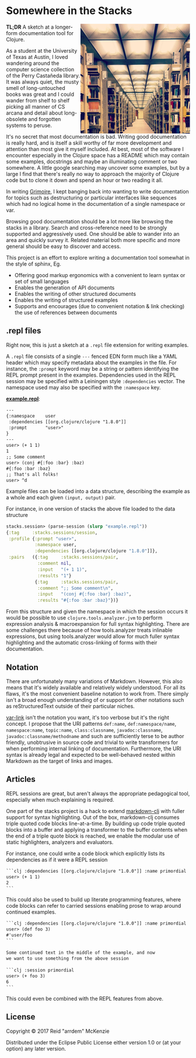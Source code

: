 # Somewhere in the Stacks
<img align="right" src="https://github.com/arrdem/stacks/raw/master/etc/stacks.jpg" width=300/>

**TL;DR** A sketch at a longer-form documentation tool for Clojure.

As a student at the University of Texas at Austin, I loved wandering around the computer science collection of the Perry Castañeda library.
It was always quiet, the musty smell of long-untouched books was great and I could wander from shelf to shelf picking all manner of CS arcana and detail about long-obsolete and forgotten systems to peruse.

It's no secret that most documentation is bad.
Writing good documentation is really hard, and is itself a skill worthy of far more development and attention than most give it myself included.
At best, most of the software I encounter especially in the Clojure space has a README which may contain some examples, docstrings and maybe an illuminating comment or two somewhere.
A little google searching may uncover some examples, but by a large I find that there's really no way to approach the majority of Clojure code but to clone it down and spend an hour or two reading it all.

In writing [Grimoire](http://conj.io), I kept banging back into wanting to write documentation for topics such as destructuring or particular interfaces like sequences which had no logical home in the documentation of a single namespace or var.

Browsing good documentation should be a lot more like browsing the stacks in a library.
Search and cross-reference need to be strongly supported and aggressively used.
One should be able to wander into an area and quickly survey it.
Related material both more specific and more general should be easy to discover and access.

This project is an effort to explore writing a documentation tool somewhat in the style of sphinx, Eg.

- Offering good markup ergonomics with a convenient to learn syntax or set of small languages
- Enables the generation of API documents
- Enables the writing of other structured documents
- Enables the writing of structured examples
- Supports and encourages (due to convenient notation & link checking) the use of references between documents

## .repl files

Right now, this is just a sketch at a `.repl` file extension for writing examples.

A `.repl` file consists of a single `---` fenced EDN form much like a YAML header which may specify metadata about the examples in the file.
For instance, the `:prompt` keyword may be a string or pattern identifying the REPL prompt present in the examples.
Dependencies used in the REPL session may be specified with a Leiningen style `:dependencies` vector.
The namespace used may also be specified with the `:namespace` key.

[**example.repl**](example.repl):
```
---
{:namespace    user
 :dependencies [[org.clojure/clojure "1.8.0"]]
 :prompt       "user>"
}
---
user> (+ 1 1)
1
;; Some comment
user> (conj #{:foo :bar} :baz)
#{:foo :bar :baz}
;; That's all folks!
user> ^d
```

Example files can be loaded into a data structure, describing the example as a whole and each given `(input, output)` pair.

For instance, in one version of stacks the above file loaded to the data structure

```clj
stacks.session> (parse-session (slurp "example.repl"))
{:tag     :stacks.sessions/session,
 :profile {:prompt "user>",
           :namespace user,
           :dependencies [[org.clojure/clojure "1.8.0"]]},
 :pairs   ({:tag     :stacks.sessions/pair,
            :comment nil,
            :input   "(+ 1 1)",
            :results "1"}
           {:tag     :stacks.sessions/pair,
            :comment ";; Some comment\n",
            :input   "(conj #{:foo :bar} :baz)",
            :results "#{:foo :bar :baz}"})}
```

From this structure and given the namespace in which the session occurs it would be possible to use `clojure.tools.analyzer.jvm` to perform expression analysis & macroexpansion for full syntax highlighting.
There are some challenges there because of how tools.analyzer treats inlinable expressions, but using tools.analyzer would allow for much fuller syntax highlighting and the automatic cross-linking of forms with their documentation.

## Notation

There are unfortunately many variations of Markdown.
However, this also means that it's widely available and relatively widely understood.
For all its flaws, it's the most convenient baseline notation to work from.
There simply isn't a broad enough understanding of or support for other notations such as reStructuredText outside of their particular niches.

[var-link](https://github.com/clojure-grimoire/var-link) isn't the notation you want, it's too verbose but it's the right concept.
I propose that the URI patterns `def:name`, `def:namespace/name`, `namespace:name`, `topic:name`, `class:classname`, `javadoc:classname`, `javadoc:classname/methodname` and such are sufficiently terse to be author friendly, unobtrusive in source code and trivial to write transformers for when performing internal linking of documentation.
Furthermore, the URI syntax is already legal and expected to be well-behaved nested within Markdown as the target of links and images.

## Articles

REPL sessions are great, but aren't always the appropriate pedagogical tool, especially when much explaining is required.

One part of the stacks project is a hack to extend [markdown-clj](https://github.com/yogthos/markdown-clj) with fuller support for syntax highlighting.
Out of the box, markdown-clj consumes triple quoted code blocks line-at-a-time.
By building up code triple quoted blocks into a buffer and applying a transformer to the buffer contents when the end of a triple quote block is reached, we enable the modular use of static highlighters, analyzers and evaluators.

For instance, one could write a code block which explicitly lists its dependencies as if it were a REPL session

    ```clj :dependencies [[org.clojure/clojure "1.0.0"]] :name primordial
    user> (+ 1 1)
    2
    ```

This could also be used to build up literate programming features, where code blocks can refer to carried sessions enabling prose to wrap around continued examples.

    ```clj :dependencies [[org.clojure/clojure "1.0.0"]] :name primordial
    user> (def foo 3)
    #'user/foo
    ```

    Some continued text in the middle of the example, and now
    we want to use something from the above session

    ```clj :session primordial
    user> (+ foo 3)
    6
    ```

This could even be combined with the REPL features from above.

## License

Copyright © 2017 Reid "arrdem" McKenzie

Distributed under the Eclipse Public License either version 1.0 or (at
your option) any later version.
